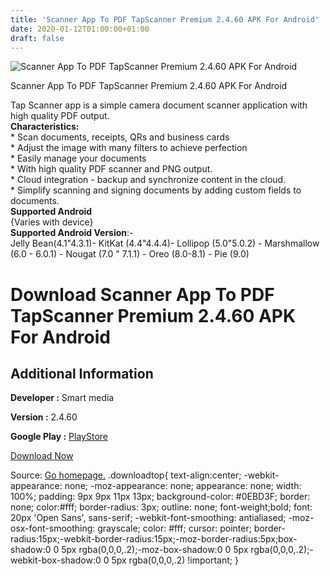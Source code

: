 ```yaml
---
title: 'Scanner App To PDF TapScanner Premium 2.4.60 APK For Android'
date: 2020-01-12T01:00:00+01:00
draft: false
---
```


![Scanner App To PDF TapScanner Premium 2.4.60 APK For Android](https://i1.wp.com/apkhome.net/wp-content/uploads/2020/01/Scanner-App-To-PDF-TapScanner-Premium-2.4.60.png "Scanner App To PDF TapScanner Premium 2.4.60 APK For Android")

  

Scanner App To PDF TapScanner Premium 2.4.60 APK For Android

Tap Scanner app is a simple camera document scanner application with high quality PDF output.  
**Characteristics:**  
\* Scan documents, receipts, QRs and business cards  
\* Adjust the image with many filters to achieve perfection  
\* Easily manage your documents  
\* With high quality PDF scanner and PNG output.  
\* Cloud integration - backup and synchronize content in the cloud.  
\* Simplify scanning and signing documents by adding custom fields to documents.  
**Supported Android**  
{Varies with device}  
**Supported Android Version**:-  
Jelly Bean(4.1"4.3.1)- KitKat (4.4"4.4.4)- Lollipop (5.0"5.0.2) - Marshmallow (6.0 - 6.0.1) - Nougat (7.0 " 7.1.1) - Oreo (8.0-8.1) - Pie (9.0)

Download Scanner App To PDF TapScanner Premium 2.4.60 APK For Android
=====================================================================

Additional Information
----------------------

**Developer :** Smart media

**Version :** 2.4.60

**Google Play :** [PlayStore](https://play.google.com/store/apps/details?id=pdf.tap.scanner&hl=en)

  

[Download Now](https://store4app.co/post/scanner-app-to-pdf-tapscanner-premium-2-4-60-apk-for-android_1578765000)

  
Source: [Go homepage.](https://store4app.co/post/scanner-app-to-pdf-tapscanner-premium-2-4-60-apk-for-android_1578765000) .downloadtop{ text-align:center; -webkit-appearance: none; -moz-appearance: none; appearance: none; width: 100%; padding: 9px 9px 11px 13px; background-color: #0EBD3F; border: none; color:#fff; border-radius: 3px; outline: none; font-weight;bold; font: 20px 'Open Sans', sans-serif; -webkit-font-smoothing: antialiased; -moz-osx-font-smoothing: grayscale; color: #fff; cursor: pointer; border-radius:15px;-webkit-border-radius:15px;-moz-border-radius:5px;box-shadow:0 0 5px rgba(0,0,0,.2);-moz-box-shadow:0 0 5px rgba(0,0,0,.2);-webkit-box-shadow:0 0 5px rgba(0,0,0,.2) !important; }